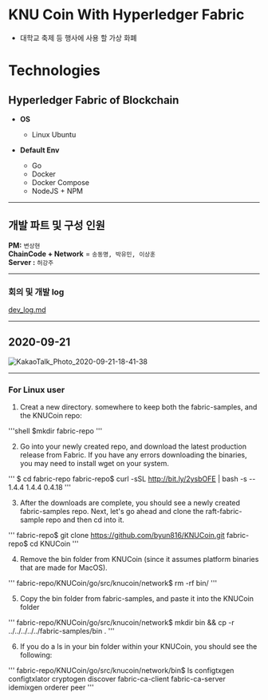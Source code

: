 # KNU Coin With Hyperledger Fabric
- 대학교 축제 등 행사에 사용 할 가상 화폐

# **Technologies**  

## **Hyperledger Fabric of Blockchain**     
    
  - **OS**
    - Linux Ubuntu   
     
  - **Default Env**  
    - Go  
    - Docker  
    - Docker Compose  
    - NodeJS + NPM  

---
## 개발 파트 및 구성 인원

__PM:__ `변상현`    
__ChainCode + Network__ = `송동명, 박유민, 이상훈`  
__Server :__ `허강주`  

---

### 회의 및 개발 log

[dev_log.md](https://github.com/byun618/KNUCoin/blob/master/dev_log.md)

---

## 2020-09-21

![KakaoTalk_Photo_2020-09-21-18-41-38](https://user-images.githubusercontent.com/56465854/93752838-2fe41180-fc3a-11ea-88ad-2195e65e3743.png)

---

### For Linux user

1. Creat a new directory. somewhere to keep both the fabric-samples, and the KNUCoin repo:

'''shell
$mkdir fabric-repo 
'''


2. Go into your newly created repo, and download the latest production release from Fabric. If you have any errors downloading the binaries, you may need to install wget on your system. 


''' $ cd fabric-repo
fabric-repo$ curl -sSL http://bit.ly/2ysbOFE | bash -s -- 1.4.4 1.4.4 0.4.18 '''


3. After the downloads are complete, you should see a newly created fabric-samples repo. Next, let's go ahead and clone the raft-fabric-sample repo and then cd into it.


''' fabric-repo$ git clone https://github.com/byun816/KNUCoin.git
fabric-repo$ cd KNUCoin '''


4. Remove the bin folder from KNUCoin (since it assumes platform binaries that are made for MacOS).

''' fabric-repo/KNUCoin/go/src/knucoin/network$ rm -rf bin/ '''


5. Copy the bin folder from fabric-samples, and paste it into the KNUCoin folder

''' fabric-repo/KNUCoin/go/src/knucoin/network$ mkdir bin && cp -r ../../../../../fabric-samples/bin . '''


6. If you do a ls in your bin folder within your KNUCoin, you should see the following:

''' fabric-repo/KNUCoin/go/src/knucoin/network/bin$ ls
configtxgen  configtxlator  cryptogen  discover  fabric-ca-client  fabric-ca-server  idemixgen  orderer  peer '''




